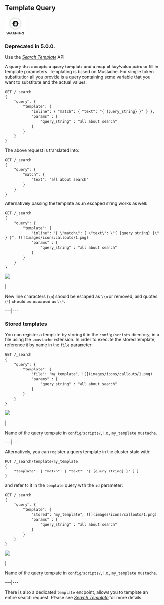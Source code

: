 ## Template Query

![Warning](images/icons/warning.png)

### Deprecated in 5.0.0. 

Use the [_Search Template_](search-template.html "Search Template") API 

A query that accepts a query template and a map of key/value pairs to fill in template parameters. Templating is based on Mustache. For simple token substitution all you provide is a query containing some variable that you want to substitute and the actual values:
    
    
    GET /_search
    {
        "query": {
            "template": {
                "inline": { "match": { "text": "{ {query_string} }" } },
                "params" : {
                    "query_string" : "all about search"
                }
            }
        }
    }

The above request is translated into:
    
    
    GET /_search
    {
        "query": {
            "match": {
                "text": "all about search"
            }
        }
    }

Alternatively passing the template as an escaped string works as well:
    
    
    GET /_search
    {
        "query": {
            "template": {
                "inline": "{ \"match\": { \"text\": \"{ {query_string} }\" } }", ![](images/icons/callouts/1.png)
                "params" : {
                    "query_string" : "all about search"
                }
            }
        }
    }

![](images/icons/callouts/1.png)

| 

New line characters (`\n`) should be escaped as `\\n` or removed, and quotes (`"`) should be escaped as `\\"`.   
  
---|---  
  
### Stored templates

You can register a template by storing it in the `config/scripts` directory, in a file using the `.mustache` extension. In order to execute the stored template, reference it by name in the `file` parameter:
    
    
    GET /_search
    {
        "query": {
            "template": {
                "file": "my_template", ![](images/icons/callouts/1.png)
                "params" : {
                    "query_string" : "all about search"
                }
            }
        }
    }

![](images/icons/callouts/1.png)

| 

Name of the query template in `config/scripts/`, i.e., `my_template.mustache`.   
  
---|---  
  
Alternatively, you can register a query template in the cluster state with:
    
    
    PUT /_search/template/my_template
    {
        "template": { "match": { "text": "{ {query_string} }" } }
    }

and refer to it in the `template` query with the `id` parameter:
    
    
    GET /_search
    {
        "query": {
            "template": {
                "stored": "my_template", ![](images/icons/callouts/1.png)
                "params" : {
                    "query_string" : "all about search"
                }
            }
        }
    }

![](images/icons/callouts/1.png)

| 

Name of the query template in `config/scripts/`, i.e., `my_template.mustache`.   
  
---|---  
  
There is also a dedicated `template` endpoint, allows you to template an entire search request. Please see [_Search Template_](search-template.html "Search Template") for more details.
